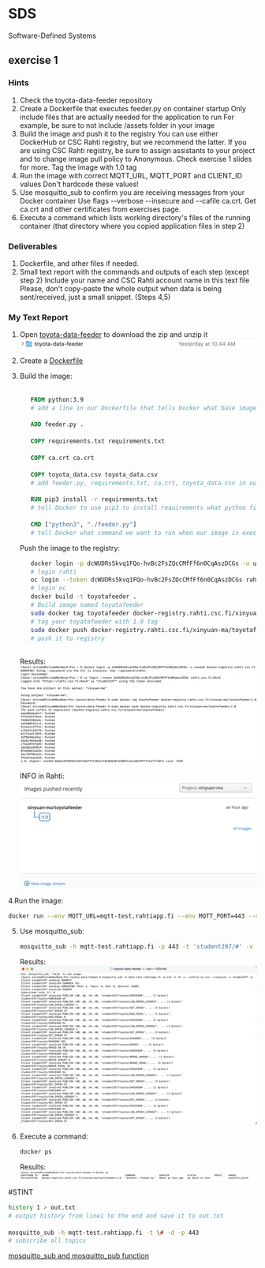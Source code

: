 # SDS
Software-Defined Systems

## exercise 1
### Hints
1. Check the toyota-data-feeder repository
2. Create a Dockerfile that executes feeder.py on container startup
   Only include files that are actually needed for the application to run
   For example, be sure to not include /assets folder in your image
3. Build the image and push it to the registry
   You can use either DockerHub or CSC Rahti registry, but we recommend the latter.
   If you are using CSC Rahti registry, be sure to assign assistants to your project and to change image pull policy to Anonymous. Check exercise 1 slides for more.
   Tag the image with 1.0 tag
4. Run the image with correct MQTT_URL, MQTT_PORT  and CLIENT_ID values
   Don't hardcode these values!
5. Use mosquitto_sub to confirm you are receiving messages from your Docker container
   Use flags --verbose --insecure and --cafile ca.crt. Get ca.crt and other certificates from exercises page.
6. Execute a command which lists working directory's files of the running container  (that directory where you copied application files in step 2)

### Deliverables
1. Dockerfile, and other files if needed.
2. Small text report with the commands and outputs of each step (except step 2)
   Include your name and CSC Rahti account name in this text file
   Please, don't copy-paste the whole output when data is being sent/received, just a small snippet. (Steps 4,5)
    
    
    
### My Text Report
1. Open [toyota-data-feeder](https://github.com/smaddis/toyota-data-feeder) to download the zip and unzip it ![ToyotFolder](materials-of-sds-exe1/TF.png)
2. Create a [Dockerfile](materials-of-sds-exe1/Dockerfile)
3. Build the image:
   ``` Dockerfile
       
      FROM python:3.9
      # add a line in our Dockerfile that tells Docker what base image we would like to use for our application.
      
      ADD feeder.py .
      
      COPY requirements.txt requirements.txt
      
      COPY ca.crt ca.crt
      
      COPY toyota_data.csv toyota_data.csv
      # add feeder.py, requirements.txt, ca.crt, toyota_data.csv in out working directory.
      
      RUN pip3 install -r requirements.txt
      # tell Docker to use pip3 to install requirements what python file needs.
      
      CMD ["python3", "./feeder.py"]
      # tell Docker what command we want to run when our image is executed inside a container.
   ```
   Push the image to the registry:
   ``` sh
      docker login -p dcWUDRs5kvq1FQo-hvBc2FsZQcCMfFf6n0CqAszDCGs -u unused docker-registry.rahti.csc.fi
      # login rahti
      oc login --token dcWUDRs5kvq1FQo-hvBc2FsZQcCMfFf6n0CqAszDCGs rahti.csc.fi:8443
      # login oc
      docker build -t toyotafeeder .
      # Build image named toyatafeeder
      sudo docker tag toyotafeeder docker-registry.rahti.csc.fi/xinyuan-ma/toyotafeeder:1.0
      # tag your toyatafeeder with 1.0 tag
      sudo docker push docker-registry.rahti.csc.fi/xinyuan-ma/toyotafeeder:1.0
      # push it to registry
      
   ```
   Results:
     ![login Rahti and OC](materials-of-sds-exe1/LRO.png)
     ![Tag and Push](materials-of-sds-exe1/P.png)
     
     INFO in Rahti:
     ![INFO in Rahti](materials-of-sds-exe1/RI.png)


4.Run the image:
   ```sh
   docker run --env MQTT_URL=mqtt-test.rahtiapp.fi --env MQTT_PORT=443 --env CLIENT_ID=student297 docker-   registry.rahti.csc.fi/xinyuan-ma/toyotafeeder:1.0
   ```
   
5. Use mosquitto_sub:
   ```sh
   mosquitto_sub -h mqtt-test.rahtiapp.fi -p 443 -t 'student297/#' -v --cafile ca.crt --insecure -i student297 -d
   ```
   
   Results:
   ![mosquitto_sub](materials-of-sds-exe1/ms.png)
   
6. Execute a command:
   ```sh
   docker ps
   ```
   
   Results:
   ![running container](materials-of-sds-exe1/rc.png)
   
   
   
   
   
#STINT
   ``` sh
   history 1 > out.txt
   # output history from line1 to the end and save it to out.txt
   
   mosquitto_sub -h mqtt-test.rahtiapp.fi -t \# -d -p 443
   # subscribe all topics
   ```
   [mosquitto_sub and mosquitto_pub function](http://www.steves-internet-guide.com/mosquitto_pub-sub-clients/)

